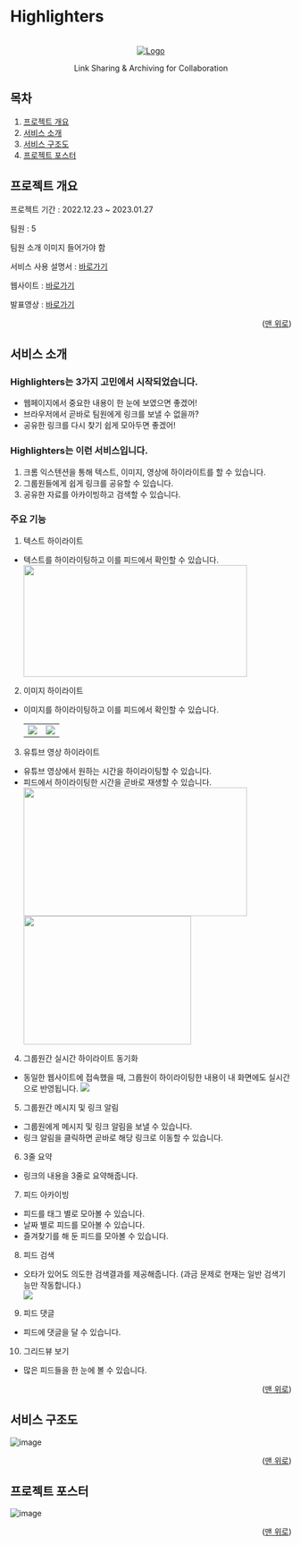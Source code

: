 # Highlighters

<a name="readme-top"></a>

<!-- PROJECT LOGO -->
<br />
<div align="center">
  <a href="https://highlighters.site/" target="_blank">
    <img src="https://img1.daumcdn.net/thumb/R1280x0/?scode=mtistory2&fname=https%3A%2F%2Fblog.kakaocdn.net%2Fdn%2F31yWM%2FbtrXCZpaP2S%2FyqPF5xC7b25iYzKE5KflE1%2Fimg.png" alt="Logo" width="" height="">
  </a>

  <p align="center">
   Link Sharing & Archiving for Collaboration
  </p>
</div>

<!-- TABLE OF CONTENTS -->

## 목차

1. [프로젝트 개요](#Highlighters)
2. [서비스 소개](#Intro)
3. [서비스 구조도](#Arch)
4. [프로젝트 포스터](#Poster)

<!-- ABOUT THE PROJECT -->

<a name="Highlighters"> </a>

## 프로젝트 개요

프로젝트 기간 : 2022.12.23 ~ 2023.01.27

팀원 : 5

팀원 소개 이미지 들어가야 함

서비스 사용 설명서 : [바로가기](https://zircon-kale-103.notion.site/Highlighters-b7074bda3ec542e7bd4002babca6e5fc)

웹사이트 : [바로가기](https://highlighters.site/)

발표영상 : [바로가기](https://www.youtube.com/watch?v=1hC4BrA4MJI)

<p align="right">(<a href="#readme-top">맨 위로</a>)</p>

<a name="Intro"> </a>

## 서비스 소개

 <h3 align="left">Highlighters는 3가지 고민에서 시작되었습니다.</h3>
 
- 웹페이지에서 중요한 내용이 한 눈에 보였으면 좋겠어! 
- 브라우저에서 곧바로 팀원에게 링크를 보낼 수 없을까? 
- 공유한 링크를 다시 찾기 쉽게 모아두면 좋겠어!

 <h3 align="left">Highlighters는 이런 서비스입니다.</h3>
 
1. 크롬 익스텐션을 통해 텍스트, 이미지, 영상에 하이라이트를 할 수 있습니다. 
2. 그룹원들에게 쉽게 링크를 공유할 수 있습니다. 
3. 공유한 자료를 아카이빙하고 검색할 수 있습니다.

 <h3 align="left">주요 기능</h3>
 
1. 텍스트 하이라이트
- 텍스트를 하이라이팅하고 이를 피드에서 확인할 수 있습니다.
  <div>
    <img width="400" height="200" src="https://user-images.githubusercontent.com/101175828/216535800-1d050bff-484d-43c8-ad68-61590383f59d.gif"> </img>
  </div>
2. 이미지 하이라이트
- 이미지를 하이라이팅하고 이를 피드에서 확인할 수 있습니다.
  <!-- <div>
    <img width="300" height="160"  src="https://user-images.githubusercontent.com/101175828/216537143-2f7bcd1f-9d30-42f8-86de-10587673a030.gif"></img>
    <img width="300" height="160" src="https://user-images.githubusercontent.com/101175828/216537281-4498ad2d-a8c5-44fa-9c54-e0ab51c337cb.gif"> </img>
  </div> -->
    <table border="0" >
    <tr>
        <td>    <img src="https://user-images.githubusercontent.com/101175828/216537143-2f7bcd1f-9d30-42f8-86de-10587673a030.gif"></img></td>
        <td>    <img src="https://user-images.githubusercontent.com/101175828/216537281-4498ad2d-a8c5-44fa-9c54-e0ab51c337cb.gif"> </img></td>
   </tr>

  </table>

3. 유튜브 영상 하이라이트

- 유튜브 영상에서 원하는 시간을 하이라이팅할 수 있습니다.
- 피드에서 하이라이팅한 시간을 곧바로 재생할 수 있습니다.
  <div>
    <img width="400" height="230" src="https://user-images.githubusercontent.com/101175828/216539463-35aa8836-9b30-41c0-aeac-ef03335c031e.gif"> </img>
    <img width="300" height="230" src="https://user-images.githubusercontent.com/101175828/216539648-c765fe17-f104-4500-96ab-0a074e0e70d2.gif"> </img>
  </div>

4. 그룹원간 실시간 하이라이트 동기화

- 동일한 웹사이트에 접속했을 때, 그룹원이 하이라이팅한 내용이 내 화면에도 실시간으로 반영됩니다.
  <img  src="https://user-images.githubusercontent.com/101175828/216539214-8ee34979-d587-49df-a343-38fcc02f5be5.gif"> </img>

5. 그룹원간 메시지 및 링크 알림

- 그룹원에게 메시지 및 링크 알림을 보낼 수 있습니다.
- 링크 알림을 클릭하면 곧바로 해당 링크로 이동할 수 있습니다.

6. 3줄 요약

- 링크의 내용을 3줄로 요약해줍니다.

7. 피드 아카이빙

- 피드를 태그 별로 모아볼 수 있습니다.
- 날짜 별로 피드를 모아볼 수 있습니다.
- 즐겨찾기를 해 둔 피드를 모아볼 수 있습니다.

8. 피드 검색

- 오타가 있어도 의도한 검색결과를 제공해줍니다. (과금 문제로 현재는 일반 검색기능만 작동합니다.)
  <div>
    <img src="https://user-images.githubusercontent.com/101175828/216539091-6fe20844-8241-49ef-9c0d-764449dbca8c.gif"> </img>
  </div>

9. 피드 댓글

- 피드에 댓글을 달 수 있습니다.

10. 그리드뷰 보기

- 많은 피드들을 한 눈에 볼 수 있습니다.
<p align="right">(<a href="#readme-top">맨 위로</a>)</p>

<!-- 아키텍처 -->

<a name="Arch"></a>

## 서비스 구조도

![image](https://user-images.githubusercontent.com/101175828/214384335-2e829ad4-d4c2-40f0-be71-cf2ebcfc8166.png)

<p align="right">(<a href="#readme-top">맨 위로</a>)</p>

<!-- 포스터 -->

<a name="Poster"> </a>

## 프로젝트 포스터

![image](https://user-images.githubusercontent.com/101175828/215235500-a329f9fd-6251-4e7e-8e96-36a33113678f.png)

<p align="right">(<a href="#readme-top">맨 위로</a>)</p>

<!-- MARKDOWN LINKS & IMAGES -->
<!-- https://www.markdownguide.org/basic-syntax/#reference-style-links -->

[contributors-shield]: https://img.shields.io/github/contributors/othneildrew/Best-README-Template.svg?style=for-the-badge
[contributors-url]: https://github.com/othneildrew/Best-README-Template/graphs/contributors
[forks-shield]: https://img.shields.io/github/forks/othneildrew/Best-README-Template.svg?style=for-the-badge
[forks-url]: https://github.com/othneildrew/Best-README-Template/network/members
[stars-shield]: https://img.shields.io/github/stars/othneildrew/Best-README-Template.svg?style=for-the-badge
[stars-url]: https://github.com/othneildrew/Best-README-Template/stargazers
[issues-shield]: https://img.shields.io/github/issues/othneildrew/Best-README-Template.svg?style=for-the-badge
[issues-url]: https://github.com/SY-Highlighters/Highlighters/issues
[product-screenshot]: images/screenshot.png
[next.js]: https://img.shields.io/badge/next.js-000000?style=for-the-badge&logo=nextdotjs&logoColor=white
[next-url]: https://nextjs.org/
[react.js]: https://img.shields.io/badge/React-20232A?style=for-the-badge&logo=react&logoColor=61DAFB
[react-url]: https://reactjs.org/
[vue.js]: https://img.shields.io/badge/Vue.js-35495E?style=for-the-badge&logo=vuedotjs&logoColor=4FC08D
[vue-url]: https://vuejs.org/
[angular.io]: https://img.shields.io/badge/Angular-DD0031?style=for-the-badge&logo=angular&logoColor=white
[angular-url]: https://angular.io/
[svelte.dev]: https://img.shields.io/badge/Svelte-4A4A55?style=for-the-badge&logo=svelte&logoColor=FF3E00
[svelte-url]: https://svelte.dev/
[laravel.com]: https://img.shields.io/badge/Laravel-FF2D20?style=for-the-badge&logo=laravel&logoColor=white
[laravel-url]: https://laravel.com
[bootstrap.com]: https://img.shields.io/badge/Bootstrap-563D7C?style=for-the-badge&logo=bootstrap&logoColor=white
[bootstrap-url]: https://getbootstrap.com
[jquery.com]: https://img.shields.io/badge/jQuery-0769AD?style=for-the-badge&logo=jquery&logoColor=white
[jquery-url]: https://jquery.com
